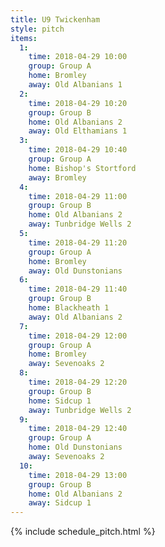 ```yaml
---
title: U9 Twickenham
style: pitch
items:
  1:
    time: 2018-04-29 10:00
    group: Group A
    home: Bromley
    away: Old Albanians 1
  2:
    time: 2018-04-29 10:20
    group: Group B
    home: Old Albanians 2
    away: Old Elthamians 1
  3:
    time: 2018-04-29 10:40
    group: Group A
    home: Bishop's Stortford
    away: Bromley
  4:
    time: 2018-04-29 11:00
    group: Group B
    home: Old Albanians 2
    away: Tunbridge Wells 2
  5:
    time: 2018-04-29 11:20
    group: Group A
    home: Bromley
    away: Old Dunstonians
  6:
    time: 2018-04-29 11:40
    group: Group B
    home: Blackheath 1
    away: Old Albanians 2
  7:
    time: 2018-04-29 12:00
    group: Group A
    home: Bromley
    away: Sevenoaks 2
  8:
    time: 2018-04-29 12:20
    group: Group B
    home: Sidcup 1
    away: Tunbridge Wells 2
  9:
    time: 2018-04-29 12:40
    group: Group A
    home: Old Dunstonians
    away: Sevenoaks 2
  10:
    time: 2018-04-29 13:00
    group: Group B
    home: Old Albanians 2
    away: Sidcup 1
---
```


{% include schedule_pitch.html %}
